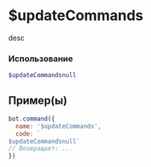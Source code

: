 # $updateCommands
desc
### Использование
```php
$updateCommandsnull
```

## Пример(ы)

```javascript
bot.command({
  name: '$updateCommands',
  code: `
$updateCommandsnull`
// Возвращает: ...
})
```